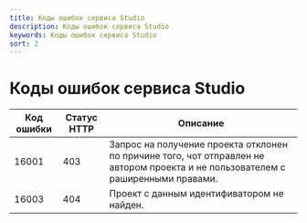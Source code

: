 ```yaml
---
title: Коды ошибок сервиса Studio
description: Коды ошибок сервиса Studio
keywords: Коды ошибок сервиса Studio
sort: 2
---
```


# Коды ошибок сервиса Studio


|Код ошибки | Статус HTTP | Описание|
|---|---|---|
|16001|403| Запрос на получение проекта отклонен по причине того, чот отправлен не автором проекта и не пользователем с раширенными правами. |
|16003|404| Проект с данным идентифиватором не найден. |